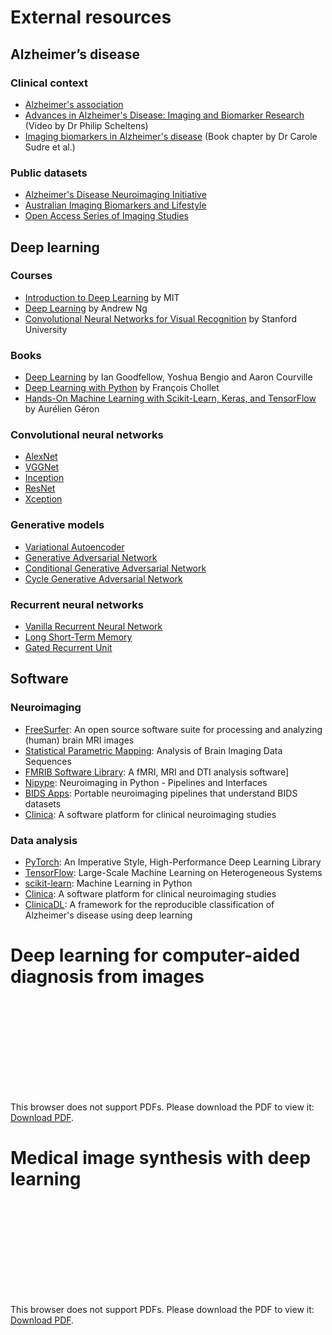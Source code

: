 # External resources

## Alzheimer’s disease

### Clinical context

* [Alzheimer's association](https://www.alz.org/alzheimer_s_dementia)
* [Advances in Alzheimer's Disease: Imaging and Biomarker Research](https://www.youtube.com/watch?v=7J3-59mRcxk) (Video by Dr Philip Scheltens)
* [Imaging biomarkers in Alzheimer's disease](http://www.sciencedirect.com/science/article/pii/B978012816176000020X) (Book chapter by Dr Carole Sudre et al.)

### Public datasets

* [Alzheimer's Disease Neuroimaging Initiative](http://adni.loni.usc.edu)
* [Australian Imaging Biomarkers and Lifestyle](https://aibl.csiro.au/adni/index.html)
* [Open Access Series of Imaging Studies](https://www.oasis-brains.org)

## Deep learning

### Courses

* [Introduction to Deep Learning](http://introtodeeplearning.com/) by MIT
* [Deep Learning](https://www.deeplearning.ai/) by Andrew Ng
* [Convolutional Neural Networks for Visual Recognition](http://cs231n.stanford.edu/) by Stanford University

### Books

* [Deep Learning](https://www.deeplearningbook.org) by Ian Goodfellow, Yoshua Bengio and Aaron Courville
* [Deep Learning with Python](https://www.manning.com/books/deep-learning-with-python) by François Chollet
* [Hands-On Machine Learning with Scikit-Learn, Keras, and TensorFlow](https://www.oreilly.com/library/view/hands-on-machine-learning/9781492032632/) by Aurélien Géron

### Convolutional neural networks

* [AlexNet](https://dl.acm.org/doi/10.1145/3065386)
* [VGGNet](https://arxiv.org/pdf/1409.1556.pdf)
* [Inception](https://arxiv.org/pdf/1409.4842.pdf)
* [ResNet](https://arxiv.org/pdf/1512.03385.pdf)
* [Xception](https://arxiv.org/pdf/1610.02357.pdf)

### Generative models

* [Variational Autoencoder](https://arxiv.org/pdf/1312.6114.pdf)
* [Generative Adversarial Network](https://arxiv.org/pdf/1406.2661.pdf)
* [Conditional Generative Adversarial Network](https://arxiv.org/pdf/1411.1784.pdf)
* [Cycle Generative Adversarial Network](https://arxiv.org/pdf/1703.10593.pdf)

### Recurrent neural networks

* [Vanilla Recurrent Neural Network](https://www.nature.com/articles/323533a0)
* [Long Short-Term Memory](https://www.mitpressjournals.org/doi/abs/10.1162/neco.1997.9.8.1735?journalCode=neco)
* [Gated Recurrent Unit](https://arxiv.org/pdf/1406.1078.pdf)


## Software

### Neuroimaging

* [FreeSurfer](http://freesurfer.net): An open source software suite for processing and analyzing (human) brain MRI images
* [Statistical Parametric Mapping](https://www.fil.ion.ucl.ac.uk/spm/): Analysis of Brain Imaging Data Sequences
* [FMRIB Software Library](https://surfer.nmr.mgh.harvard.edu/fswiki/FSL): A fMRI, MRI and DTI analysis software]
* [Nipype](https://nipype.readthedocs.io): Neuroimaging in Python - Pipelines and Interfaces
* [BIDS Apps](https://bids-apps.neuroimaging.io/apps/): Portable neuroimaging pipelines that understand BIDS datasets
* [Clinica](http://www.clinica.run): A software platform for clinical neuroimaging studies

### Data analysis

* [PyTorch](https://pytorch.org): An Imperative Style, High-Performance Deep Learning Library
* [TensorFlow](https://www.tensorflow.org): Large-Scale Machine Learning on Heterogeneous Systems
* [scikit-learn](https://scikit-learn.org): Machine Learning in Python
* [Clinica](http://www.clinica.run): A software platform for clinical neuroimaging studies
* [ClinicaDL](https://clinicadl.readthedocs.io): A framework for the reproducible classification of Alzheimer's disease using deep learning



# Deep learning for computer-aided diagnosis from images

<object data="https://aramislab.paris.inria.fr/workshops/slides/2022-01-12_AI4Health_DL4MI_DL-for-CAD.pdf" type="application/pdf" width="100%" height="700px">
    <embed src="https://aramislab.paris.inria.fr/workshops/slides/2022-01-12_AI4Health_DL4MI_DL-for-CAD.pdf">
        <p>This browser does not support PDFs. Please download the PDF to view it: <a href="https://aramislab.paris.inria.fr/workshops/slides/2020-01-07_AI4Health_DL4MI_DL-for-CAD.pdf">Download PDF</a>.</p>
    </embed>
</object>

# Medical image synthesis with deep learning

<object data="https://aramislab.paris.inria.fr/workshops/slides/2022-01-13_AI4Health_DL4MI_Image-synthesis.pdf" type="application/pdf" width="100%" height="700px">
    <embed src="https://aramislab.paris.inria.fr/workshops/slides/2022-01-13_AI4Health_DL4MI_Image-synthesis.pdf">
        <p>This browser does not support PDFs. Please download the PDF to view it: <a href="https://aramislab.paris.inria.fr/workshops/slides/2020-01-07_AI4Health_DL4MI_Image-synthesis.pdf">Download PDF</a>.</p>
    </embed>
</object>
